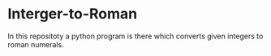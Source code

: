 # Interger-to-Roman
In this repositoty a python program is there which converts given integers to roman numerals.
